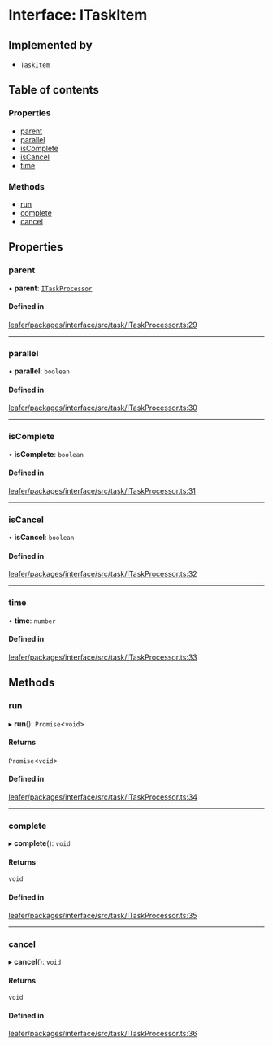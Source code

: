 # Interface: ITaskItem

## Implemented by

- [`TaskItem`](../classes/TaskItem.md)

## Table of contents

### Properties

- [parent](ITaskItem.md#parent)
- [parallel](ITaskItem.md#parallel)
- [isComplete](ITaskItem.md#iscomplete)
- [isCancel](ITaskItem.md#iscancel)
- [time](ITaskItem.md#time)

### Methods

- [run](ITaskItem.md#run)
- [complete](ITaskItem.md#complete)
- [cancel](ITaskItem.md#cancel)

## Properties

### parent

• **parent**: [`ITaskProcessor`](ITaskProcessor.md)

#### Defined in

[leafer/packages/interface/src/task/ITaskProcessor.ts:29](https://github.com/leaferjs/leafer/blob/fd13609/packages/interface/src/task/ITaskProcessor.ts#L29)

___

### parallel

• **parallel**: `boolean`

#### Defined in

[leafer/packages/interface/src/task/ITaskProcessor.ts:30](https://github.com/leaferjs/leafer/blob/fd13609/packages/interface/src/task/ITaskProcessor.ts#L30)

___

### isComplete

• **isComplete**: `boolean`

#### Defined in

[leafer/packages/interface/src/task/ITaskProcessor.ts:31](https://github.com/leaferjs/leafer/blob/fd13609/packages/interface/src/task/ITaskProcessor.ts#L31)

___

### isCancel

• **isCancel**: `boolean`

#### Defined in

[leafer/packages/interface/src/task/ITaskProcessor.ts:32](https://github.com/leaferjs/leafer/blob/fd13609/packages/interface/src/task/ITaskProcessor.ts#L32)

___

### time

• **time**: `number`

#### Defined in

[leafer/packages/interface/src/task/ITaskProcessor.ts:33](https://github.com/leaferjs/leafer/blob/fd13609/packages/interface/src/task/ITaskProcessor.ts#L33)

## Methods

### run

▸ **run**(): `Promise`<`void`\>

#### Returns

`Promise`<`void`\>

#### Defined in

[leafer/packages/interface/src/task/ITaskProcessor.ts:34](https://github.com/leaferjs/leafer/blob/fd13609/packages/interface/src/task/ITaskProcessor.ts#L34)

___

### complete

▸ **complete**(): `void`

#### Returns

`void`

#### Defined in

[leafer/packages/interface/src/task/ITaskProcessor.ts:35](https://github.com/leaferjs/leafer/blob/fd13609/packages/interface/src/task/ITaskProcessor.ts#L35)

___

### cancel

▸ **cancel**(): `void`

#### Returns

`void`

#### Defined in

[leafer/packages/interface/src/task/ITaskProcessor.ts:36](https://github.com/leaferjs/leafer/blob/fd13609/packages/interface/src/task/ITaskProcessor.ts#L36)

